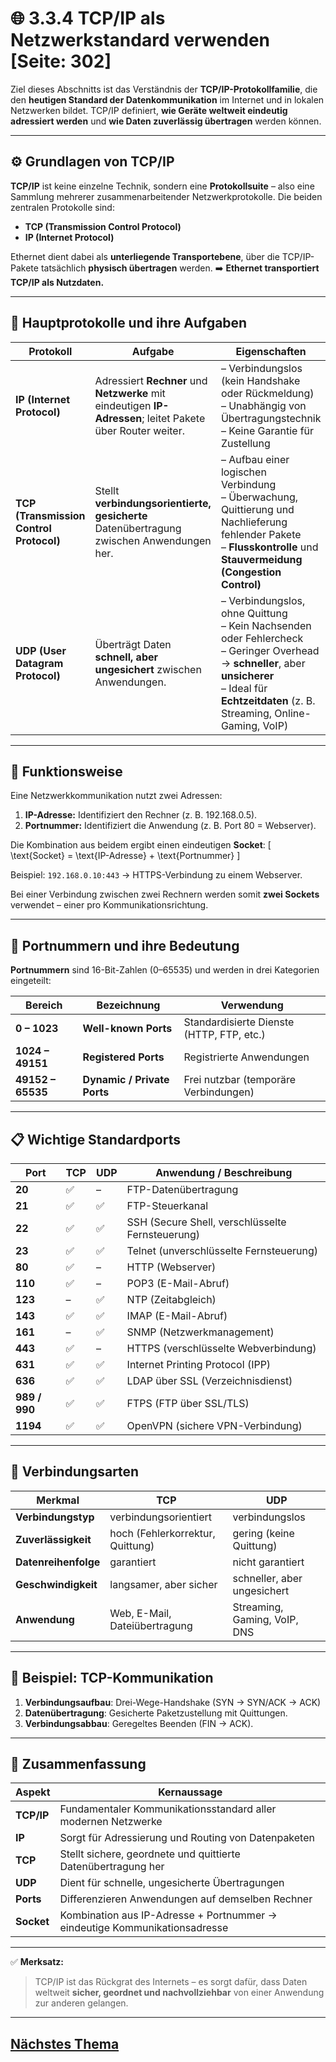 # 🌐 3.3.4 TCP/IP als Netzwerkstandard verwenden [Seite: 302]

Ziel dieses Abschnitts ist das Verständnis der **TCP/IP-Protokollfamilie**, die den **heutigen Standard der Datenkommunikation** im Internet und in lokalen Netzwerken bildet. TCP/IP definiert, **wie Geräte weltweit eindeutig adressiert werden** und **wie Daten zuverlässig übertragen** werden können.

---

## ⚙️ Grundlagen von TCP/IP

**TCP/IP** ist keine einzelne Technik, sondern eine **Protokollsuite** – also eine Sammlung mehrerer zusammenarbeitender Netzwerkprotokolle.
Die beiden zentralen Protokolle sind:

* **TCP (Transmission Control Protocol)**
* **IP (Internet Protocol)**

Ethernet dient dabei als **unterliegende Transportebene**, über die TCP/IP-Pakete tatsächlich **physisch übertragen** werden.
➡️ **Ethernet transportiert TCP/IP als Nutzdaten.**

---

## 🧩 Hauptprotokolle und ihre Aufgaben

| Protokoll                               | Aufgabe                                                                                                     | Eigenschaften                                                                                                                                                                                             |
| --------------------------------------- | ----------------------------------------------------------------------------------------------------------- | --------------------------------------------------------------------------------------------------------------------------------------------------------------------------------------------------------- |
| **IP (Internet Protocol)**              | Adressiert **Rechner** und **Netzwerke** mit eindeutigen **IP-Adressen**; leitet Pakete über Router weiter. | – Verbindungslos (kein Handshake oder Rückmeldung)<br>– Unabhängig von Übertragungstechnik<br>– Keine Garantie für Zustellung                                                                             |
| **TCP (Transmission Control Protocol)** | Stellt **verbindungsorientierte, gesicherte** Datenübertragung zwischen Anwendungen her.                    | – Aufbau einer logischen Verbindung<br>– Überwachung, Quittierung und Nachlieferung fehlender Pakete<br>– **Flusskontrolle** und **Stauvermeidung (Congestion Control)**                                  |
| **UDP (User Datagram Protocol)**        | Überträgt Daten **schnell, aber ungesichert** zwischen Anwendungen.                                         | – Verbindungslos, ohne Quittung<br>– Kein Nachsenden oder Fehlercheck<br>– Geringer Overhead → **schneller**, aber **unsicherer**<br>– Ideal für **Echtzeitdaten** (z. B. Streaming, Online-Gaming, VoIP) |

---

## 🧠 Funktionsweise

Eine Netzwerkkommunikation nutzt zwei Adressen:

1. **IP-Adresse:** Identifiziert den Rechner (z. B. 192.168.0.5).
2. **Portnummer:** Identifiziert die Anwendung (z. B. Port 80 = Webserver).

Die Kombination aus beidem ergibt einen eindeutigen **Socket**:
[
\text{Socket} = \text{IP-Adresse} + \text{Portnummer}
]

Beispiel:
`192.168.0.10:443` → HTTPS-Verbindung zu einem Webserver.

Bei einer Verbindung zwischen zwei Rechnern werden somit **zwei Sockets** verwendet – einer pro Kommunikationsrichtung.

---

## 🔢 Portnummern und ihre Bedeutung

**Portnummern** sind 16-Bit-Zahlen (0–65535) und werden in drei Kategorien eingeteilt:

| Bereich           | Bezeichnung                 | Verwendung                                |
| ----------------- | --------------------------- | ----------------------------------------- |
| **0 – 1023**      | **Well-known Ports**        | Standardisierte Dienste (HTTP, FTP, etc.) |
| **1024 – 49151**  | **Registered Ports**        | Registrierte Anwendungen                  |
| **49152 – 65535** | **Dynamic / Private Ports** | Frei nutzbar (temporäre Verbindungen)     |

---

## 📋 Wichtige Standardports

| Port          | TCP | UDP | Anwendung / Beschreibung                         |
| ------------- | --- | --- | ------------------------------------------------ |
| **20**        | ✅   | –   | FTP-Datenübertragung                             |
| **21**        | ✅   | ✅   | FTP-Steuerkanal                                  |
| **22**        | ✅   | ✅   | SSH (Secure Shell, verschlüsselte Fernsteuerung) |
| **23**        | ✅   | ✅   | Telnet (unverschlüsselte Fernsteuerung)          |
| **80**        | ✅   | –   | HTTP (Webserver)                                 |
| **110**       | ✅   | –   | POP3 (E-Mail-Abruf)                              |
| **123**       | –   | ✅   | NTP (Zeitabgleich)                               |
| **143**       | ✅   | ✅   | IMAP (E-Mail-Abruf)                              |
| **161**       | –   | ✅   | SNMP (Netzwerkmanagement)                        |
| **443**       | ✅   | –   | HTTPS (verschlüsselte Webverbindung)             |
| **631**       | ✅   | ✅   | Internet Printing Protocol (IPP)                 |
| **636**       | ✅   | ✅   | LDAP über SSL (Verzeichnisdienst)                |
| **989 / 990** | ✅   | ✅   | FTPS (FTP über SSL/TLS)                          |
| **1194**      | ✅   | ✅   | OpenVPN (sichere VPN-Verbindung)                 |

---

## 🔐 Verbindungsarten

| Merkmal              | TCP                              | UDP                          |
| -------------------- | -------------------------------- | ---------------------------- |
| **Verbindungstyp**   | verbindungsorientiert            | verbindungslos               |
| **Zuverlässigkeit**  | hoch (Fehlerkorrektur, Quittung) | gering (keine Quittung)      |
| **Datenreihenfolge** | garantiert                       | nicht garantiert             |
| **Geschwindigkeit**  | langsamer, aber sicher           | schneller, aber ungesichert  |
| **Anwendung**        | Web, E-Mail, Dateiübertragung    | Streaming, Gaming, VoIP, DNS |

---

## 🧮 Beispiel: TCP-Kommunikation

1. **Verbindungsaufbau**:
   Drei-Wege-Handshake
   (SYN → SYN/ACK → ACK)
2. **Datenübertragung**:
   Gesicherte Paketzustellung mit Quittungen.
3. **Verbindungsabbau**:
   Geregeltes Beenden (FIN → ACK).

---

## 🧱 Zusammenfassung

| Aspekt     | Kernaussage                                                                |
| ---------- | -------------------------------------------------------------------------- |
| **TCP/IP** | Fundamentaler Kommunikationsstandard aller modernen Netzwerke              |
| **IP**     | Sorgt für Adressierung und Routing von Datenpaketen                        |
| **TCP**    | Stellt sichere, geordnete und quittierte Datenübertragung her              |
| **UDP**    | Dient für schnelle, ungesicherte Übertragungen                             |
| **Ports**  | Differenzieren Anwendungen auf demselben Rechner                           |
| **Socket** | Kombination aus IP-Adresse + Portnummer → eindeutige Kommunikationsadresse |

---

✅ **Merksatz:**

> TCP/IP ist das Rückgrat des Internets – es sorgt dafür, dass Daten weltweit **sicher, geordnet und nachvollziehbar** von einer Anwendung zur anderen gelangen.


---

## [Nächstes Thema](3.3.5_Cloud-_Fog-_und_Edge-Computing_unterscheiden.md)